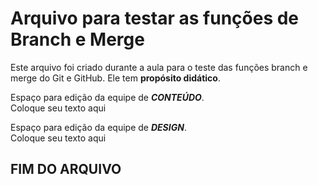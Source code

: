 # Arquivo para testar as funções de Branch e Merge  
Este arquivo foi criado durante a aula para o teste das funções branch e merge do Git e GitHub. Ele tem **propósito didático**.  

Espaço para edição da equipe de _**CONTEÚDO**_.  
Coloque seu texto aqui  

Espaço para edição da equipe de _**DESIGN**_.  
Coloque seu texto aqui  

**FIM DO ARQUIVO**
---
